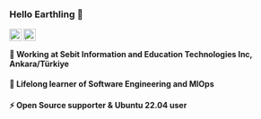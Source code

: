 ### Hello Earthling 👋
<a href="https://twitter.com/ilkerkara_">
  <img align="left" style="background-color:white;" alt="İlker Kara's X Profile" width="22px" src="https://cdn.simpleicons.org/x" />
</a>
<a href="https://www.linkedin.com/in/ilker-kara/">
  <img align="left" alt="İlker's LinkedIn Profile" width="22px" src="https://cdn.simpleicons.org/linkedin" />
</a>

<!-- ![](https://visitor-badge.glitch.me/badge?page_id=karailker.karailker) -->
<br />

#### 🔭 Working at **Sebit Information and Education Technologies Inc, Ankara/Türkiye**
#### 🌱 Lifelong learner of **Software Engineering** and **MlOps**
#### ⚡ Open Source supporter & Ubuntu 22.04 user

<!--
**karailker/karailker** is a ✨ _special_ ✨ repository because its `README.md` (this file) appears on your GitHub profile.

Here are some ideas to get you started:

- 🔭 I’m currently working on ...
- 🌱 I’m currently learning ...
- 👯 I’m looking to collaborate on ...
- 🤔 I’m looking for help with ...
- 💬 Ask me about ...
- 📫 How to reach me: ...
- 😄 Pronouns: ...
- ⚡ Fun fact: ...
-->
